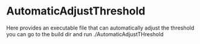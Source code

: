 # AutomaticAdjustThreshold
Here provides an executable file that can automatically adjust the threshold
you can go to the build dir and run ./AutomaticAdjustTHreshold

